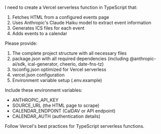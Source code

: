 I need to create a Vercel serverless function in TypeScript that:
1. Fetches HTML from a configured events page
2. Uses Anthropic's Claude Haiku model to extract event information
3. Generates ICS files for each event
4. Adds events to a calendar

Please provide:
1. The complete project structure with all necessary files
2. package.json with all required dependencies (including @anthropic-ai/sdk, ical-generator, cheerio, date-fns-tz)
3. tsconfig.json optimized for Vercel serverless
4. vercel.json configuration
5. Environment variable setup (.env.example)

Include these environment variables:
- ANTHROPIC_API_KEY
- SOURCE_URL (the HTML page to scrape)
- CALENDAR_ENDPOINT (CalDAV or API endpoint)
- CALENDAR_AUTH (authentication details)

Follow Vercel's best practices for TypeScript serverless functions.
